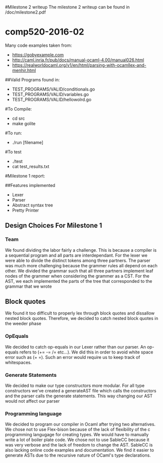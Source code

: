 #Milestone 2 writeup
The milestone 2 writeup can be found in /doc/milestone2.pdf

# comp520-2016-02
Many code examples taken from:
* https://gobyexample.com
* http://caml.inria.fr/pub/docs/manual-ocaml-4.00/manual026.html
* https://realworldocaml.org/v1/en/html/parsing-with-ocamllex-and-menhir.html

##Valid Programs found in: 
* TEST\_PROGRAMS/VALID/conditionals.go
* TEST\_PROGRAMS/VALID/variables.go
* TEST\_PROGRAMS/VALID/hellowolrd.go

#To Compile:
* cd src
* make golite

#To run:
* ./run [filename]

#To test
* ./test
* cat test\_results.txt

#Milestone 1 report:

##Features implemented
* Lexer
* Parser
* Abstract syntax tree
* Pretty Printer

## Design Choices For Milestone 1
### Team
We found dividing the labor fairly a challenge. This is because a compiler is a sequential program and all parts are interdependant. For the lexer we were able to divide the distinct tokens among three partners. The parser was much more challenging because the grammer rules all depend on each other. We divided the grammar such that all three partners implement leaf nodes of the grammer when considering the grammer as a CST. For the AST, we each implemented the parts of the tree that corresponded to the grammar that we wrote

## Block quotes
We found it too difficult to properly lex through block quotes and dissallow nested block quotes. Therefore, we decided to catch nested block quotes in the weeder phase


### OpEquals
We decided to catch op-equals in our Lexer rather than our parser. An op-equals refers to (+= -= /= etc...). We did this in order to avoid white space error such as (+ =). Such an error would require us to keep track of whitespaces.

### Generate Statements
We decided to make our type constructors more modular. For all type constructors we've created a generateAST file which calls the constructors and the parser calls the generate statements. This way changing our AST would not affect our parser

### Programming language
We decided to program our compiler in Ocaml after trying two alternatives. We chose not to use Flex-bison because of the lack of flexibility of the c programming langugage for creating types. We would have to manually write a lot of boiler plate code. We chose not to use SableCC because it was very verbose and the lack of freedom to change the AST. SableCC is also lacking online code examples and documentation. We find it easier to generate ASTs due to the recursive nature of OCaml's type declarations. 
